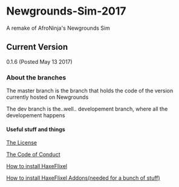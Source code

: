 # Newgrounds-Sim-2017 
A remake of AfroNinja's Newgrounds Sim
## Current Version
0.1.6 (Posted May 13 2017)


### About the branches
The master branch is the branch that holds the code of the version currently hosted on Newgrounds

The dev branch is the..well.. developement branch, where all the developement happens

#### Useful stuff and things

[The License](/License.md)

[The Code of Conduct](/CODE_OF_CONDUCT.md)

[How to install HaxeFlixel](http://haxeflixel.com/documentation/getting-started/)

[How to install HaxeFlixel Addons(needed for a bunch of stuff)](http://haxeflixel.com/documentation/flixel-addons/)

